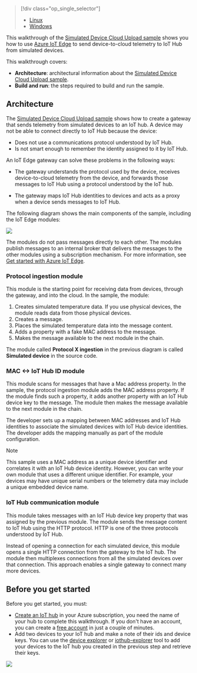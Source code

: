 > [!div class="op_single_selector"]
> * [Linux](../articles/iot-hub/iot-hub-linux-iot-edge-simulated-device.md)
> * [Windows](../articles/iot-hub/iot-hub-windows-iot-edge-simulated-device.md)

This walkthrough of the [Simulated Device Cloud Upload sample] shows you how to use [Azure IoT Edge][lnk-sdk] to send device-to-cloud telemetry to IoT Hub from simulated devices.

This walkthrough covers:

* **Architecture**: architectural information about the [Simulated Device Cloud Upload sample].
* **Build and run**: the steps required to build and run the sample.

<a id="architecture" class="xliff"></a>

## Architecture

The [Simulated Device Cloud Upload sample] shows how to create a gateway that sends telemetry from simulated devices to an IoT hub. A device may not be able to connect directly to IoT Hub because the device:

* Does not use a communications protocol understood by IoT Hub.
* Is not smart enough to remember the identity assigned to it by IoT Hub.

An IoT Edge gateway can solve these problems in the following ways:

* The gateway understands the protocol used by the device, receives device-to-cloud telemetry from the device, and forwards those messages to IoT Hub using a protocol understood by the IoT hub.

* The gateway maps IoT Hub identities to devices and acts as a proxy when a device sends messages to IoT Hub.

The following diagram shows the main components of the sample, including the IoT Edge modules:

![][1]

The modules do not pass messages directly to each other. The modules publish messages to an internal broker that delivers the messages to the other modules using a subscription mechanism. For more information, see [Get started with Azure IoT Edge][lnk-gw-getstarted].

<a id="protocol-ingestion-module" class="xliff"></a>

### Protocol ingestion module

This module is the starting point for receiving data from devices, through the gateway, and into the cloud. In the sample, the module:

1. Creates simulated temperature data. If you use physical devices, the module reads data from those physical devices.
1. Creates a message.
1. Places the simulated temperature data into the message content.
1. Adds a property with a fake MAC address to the message.
1. Makes the message available to the next module in the chain.

The module called **Protocol X ingestion** in the previous diagram is called **Simulated device** in the source code.

<a id="mac-lt-gt-iot-hub-id-module" class="xliff"></a>

### MAC &lt;-&gt; IoT Hub ID module

This module scans for messages that have a Mac address property. In the sample, the protocol ingestion module adds the MAC address property. If the module finds such a property, it adds another property with an IoT Hub device key to the message. The module then makes the message available to the next module in the chain.

The developer sets up a mapping between MAC addresses and IoT Hub identities to associate the simulated devices with IoT Hub device identities. The developer adds the mapping manually as part of the module configuration.

> [!NOTE]
> This sample uses a MAC address as a unique device identifier and correlates it with an IoT Hub device identity. However, you can write your own module that uses a different unique identifier. For example, your devices may have unique serial numbers or the telemetry data may include a unique embedded device name.

<a id="iot-hub-communication-module" class="xliff"></a>

### IoT Hub communication module

This module takes messages with an IoT Hub device key property that was assigned by the previous module. The module sends the message content to IoT Hub using the HTTP protocol. HTTP is one of the three protocols understood by IoT Hub.

Instead of opening a connection for each simulated device, this module opens a single HTTP connection from the gateway to the IoT hub. The module then multiplexes connections from all the simulated devices over that connection. This approach enables a single gateway to connect many more devices.

<a id="before-you-get-started" class="xliff"></a>

## Before you get started

Before you get started, you must:

* [Create an IoT hub][lnk-create-hub] in your Azure subscription, you need the name of your hub to complete this walkthrough. If you don't have an account, you can create a [free account][lnk-free-trial] in just a couple of minutes.
* Add two devices to your IoT hub and make a note of their ids and device keys. You can use the [device explorer][lnk-device-explorer] or [iothub-explorer][lnk-iothub-explorer] tool to add your devices to the IoT hub you created in the previous step and retrieve their keys.

![][2]

<!-- Images -->
[1]: media/iot-hub-iot-edge-simulated-selector/image1.png
[2]: media/iot-hub-iot-edge-simulated-selector/image2.png

<!-- Links -->
[Simulated Device Cloud Upload sample]: https://github.com/Azure/iot-edge/blob/master/samples/simulated_device_cloud_upload/README.md
[lnk-sdk]: https://github.com/Azure/iot-edge
[lnk-gw-getstarted]: ../articles/iot-hub/iot-hub-linux-iot-edge-get-started.md
[lnk-free-trial]: https://azure.microsoft.com/pricing/free-trial/
[lnk-device-explorer]: https://github.com/Azure/azure-iot-sdk-csharp/tree/master/tools/DeviceExplorer
[lnk-iothub-explorer]: https://github.com/Azure/iothub-explorer/blob/master/readme.md
[lnk-create-hub]: ../articles/iot-hub/iot-hub-create-through-portal.md